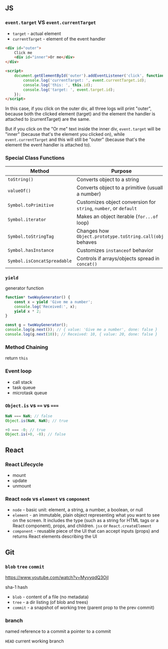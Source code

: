## JS

### `event.target` VS `event.currentTarget`

- `target` - actual element
- `currentTarget` - element of the event handler

```html
<div id="outer">
	Click me
	<div id="inner">Or me</div>
</div>

<script>
	document.getElementById('outer').addEventListener('click', function (event) {
		console.log('currentTarget: ', event.currentTarget.id);
		console.log('this: ', this.id);
		console.log('target: ', event.target.id);
	});
</script>
```

In this case, if you click on the outer div, all three logs will print "outer", because both the clicked element (target) and the element the handler is attached to (currentTarget) are the same.

But if you click on the "Or me" text inside the inner div, `event.target` will be "inner" (because that's the element you clicked on), while `event.currentTarget` and this will still be "outer" (because that's the element the event handler is attached to).

### Special Class Functions

| Method                      | Purpose                                                           |
| --------------------------- | ----------------------------------------------------------------- |
| `toString()`                | Converts object to a string                                       |
| `valueOf()`                 | Converts object to a primitive (usually a number)                 |
| `Symbol.toPrimitive`        | Customizes object conversion for `string`, `number`, or `default` |
| `Symbol.iterator`           | Makes an object iterable (`for...of` loop)                        |
| `Symbol.toStringTag`        | Changes how `Object.prototype.toString.call(obj)` behaves         |
| `Symbol.hasInstance`        | Customizes `instanceof` behavior                                  |
| `Symbol.isConcatSpreadable` | Controls if arrays/objects spread in `concat()`                   |

### `yield`

generator function

```js
function* twoWayGenerator() {
	const x = yield 'Give me a number';
	console.log('Received:', x);
	yield x * 2;
}

const g = twoWayGenerator();
console.log(g.next()); // { value: 'Give me a number', done: false }
console.log(g.next(10)); // Received: 10, { value: 20, done: false }
```

### Method Chaining

return `this`

### Event loop

- call stack
- task queue
- microtask queue

### `Object.is` vs `==` vs `===`

```js
NaN === NaN; // false
Object.is(NaN, NaN); // true
```

```js
+0 === -0; // true
Object.is(+0, -0); // false
```

## React

### React Lifecycle

- mount
- update
- unmount

### React `node` vs `element` vs `component`

- `node` - basic unit: element, a string, a number, a boolean, or null
- `element` - an immutable, plain object representing what you want to see on the screen. It includes the type (such as a string for HTML tags or a React component), props, and children. `jsx` or `React.createElement`
- `component` - reusable piece of the UI that can accept inputs (props) and returns React elements describing the UI

## Git

### `blob` `tree` `commit`

<https://www.youtube.com/watch?v=MyvyqdQ3OjI>

sha-1 hash

- `blob` - content of a file (no metadata)
- `tree` - a dir listing (of blob and trees)
- `commit` - a snapshot of working tree (parent prop to the prev commit)

### branch

named reference to a commit
a pointer to a commit

`HEAD` current working branch
